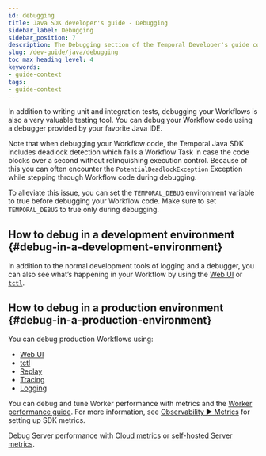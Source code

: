 ```yaml
---
id: debugging
title: Java SDK developer's guide - Debugging
sidebar_label: Debugging
sidebar_position: 7
description: The Debugging section of the Temporal Developer's guide covers the many ways to debug your application.
slug: /dev-guide/java/debugging
toc_max_heading_level: 4
keywords:
- guide-context
tags:
- guide-context
---
```


<!-- THIS FILE IS GENERATED. DO NOT EDIT THIS FILE DIRECTLY -->

In addition to writing unit and integration tests, debugging your Workflows is also a very valuable testing tool.
You can debug your Workflow code using a debugger provided by your favorite Java IDE.

Note that when debugging your Workflow code, the Temporal Java SDK includes deadlock detection which fails a Workflow Task in case the code blocks over a second without relinquishing execution control.
Because of this you can often encounter the `PotentialDeadlockException` Exception while stepping through Workflow code during debugging.

To alleviate this issue, you can set the `TEMPORAL_DEBUG` environment variable to true before debugging your Workflow code. Make sure to set `TEMPORAL_DEBUG` to true only during debugging.

## How to debug in a development environment {#debug-in-a-development-environment}

In addition to the normal development tools of logging and a debugger, you can also see what’s happening in your Workflow by using the [Web UI](/web-ui) or [`tctl`](/tctl-v1).

## How to debug in a production environment {#debug-in-a-production-environment}

You can debug production Workflows using:

- [Web UI](/web-ui)
- [tctl](/tctl-v1)
- [Replay](#replay)
- [Tracing](/dev-guide/java/observability#tracing)
- [Logging](/dev-guide/java/observability#logging)

You can debug and tune Worker performance with metrics and the [Worker performance guide](/dev-guide/worker-performance).
For more information, see [Observability ▶️ Metrics](/dev-guide/java/observability#metrics) for setting up SDK metrics.

Debug Server performance with [Cloud metrics](/cloud/metrics#) or [self-hosted Server metrics](//self-hosted-guide/checklist#scaling-and-metrics).
